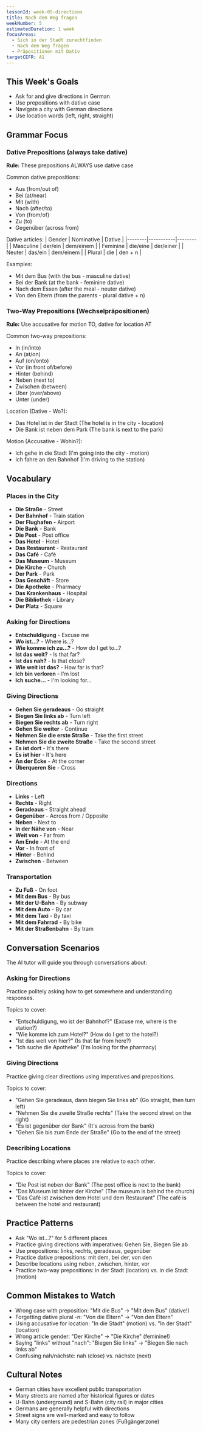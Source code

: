 ```yaml
---
lessonId: week-05-directions
title: Nach dem Weg fragen
weekNumber: 5
estimatedDuration: 1 week
focusAreas:
  - Sich in der Stadt zurechtfinden
  - Nach dem Weg fragen
  - Präpositionen mit Dativ
targetCEFR: A1
---
```


## This Week's Goals

- Ask for and give directions in German
- Use prepositions with dative case
- Navigate a city with German directions
- Use location words (left, right, straight)

## Grammar Focus

### Dative Prepositions (always take dative)

**Rule:** These prepositions ALWAYS use dative case

Common dative prepositions:
- Aus (from/out of)
- Bei (at/near)
- Mit (with)
- Nach (after/to)
- Von (from/of)
- Zu (to)
- Gegenüber (across from)

Dative articles:
| Gender | Nominative | Dative |
|--------|-----------|--------|
| Masculine | der/ein | dem/einem |
| Feminine | die/eine | der/einer |
| Neuter | das/ein | dem/einem |
| Plural | die | den + n |

Examples:
- Mit dem Bus (with the bus - masculine dative)
- Bei der Bank (at the bank - feminine dative)
- Nach dem Essen (after the meal - neuter dative)
- Von den Eltern (from the parents - plural dative + n)

### Two-Way Prepositions (Wechselpräpositionen)

**Rule:** Use accusative for motion TO, dative for location AT

Common two-way prepositions:
- In (in/into)
- An (at/on)
- Auf (on/onto)
- Vor (in front of/before)
- Hinter (behind)
- Neben (next to)
- Zwischen (between)
- Über (over/above)
- Unter (under)

Location (Dative - Wo?):
- Das Hotel ist in der Stadt (The hotel is in the city - location)
- Die Bank ist neben dem Park (The bank is next to the park)

Motion (Accusative - Wohin?):
- Ich gehe in die Stadt (I'm going into the city - motion)
- Ich fahre an den Bahnhof (I'm driving to the station)

## Vocabulary

### Places in the City
- **Die Straße** - Street
- **Der Bahnhof** - Train station
- **Der Flughafen** - Airport
- **Die Bank** - Bank
- **Die Post** - Post office
- **Das Hotel** - Hotel
- **Das Restaurant** - Restaurant
- **Das Café** - Café
- **Das Museum** - Museum
- **Die Kirche** - Church
- **Der Park** - Park
- **Das Geschäft** - Store
- **Die Apotheke** - Pharmacy
- **Das Krankenhaus** - Hospital
- **Die Bibliothek** - Library
- **Der Platz** - Square

### Asking for Directions
- **Entschuldigung** - Excuse me
- **Wo ist...?** - Where is...?
- **Wie komme ich zu...?** - How do I get to...?
- **Ist das weit?** - Is that far?
- **Ist das nah?** - Is that close?
- **Wie weit ist das?** - How far is that?
- **Ich bin verloren** - I'm lost
- **Ich suche...** - I'm looking for...

### Giving Directions
- **Gehen Sie geradeaus** - Go straight
- **Biegen Sie links ab** - Turn left
- **Biegen Sie rechts ab** - Turn right
- **Gehen Sie weiter** - Continue
- **Nehmen Sie die erste Straße** - Take the first street
- **Nehmen Sie die zweite Straße** - Take the second street
- **Es ist dort** - It's there
- **Es ist hier** - It's here
- **An der Ecke** - At the corner
- **Überqueren Sie** - Cross

### Directions
- **Links** - Left
- **Rechts** - Right
- **Geradeaus** - Straight ahead
- **Gegenüber** - Across from / Opposite
- **Neben** - Next to
- **In der Nähe von** - Near
- **Weit von** - Far from
- **Am Ende** - At the end
- **Vor** - In front of
- **Hinter** - Behind
- **Zwischen** - Between

### Transportation
- **Zu Fuß** - On foot
- **Mit dem Bus** - By bus
- **Mit der U-Bahn** - By subway
- **Mit dem Auto** - By car
- **Mit dem Taxi** - By taxi
- **Mit dem Fahrrad** - By bike
- **Mit der Straßenbahn** - By tram

## Conversation Scenarios

The AI tutor will guide you through conversations about:

### Asking for Directions

Practice politely asking how to get somewhere and understanding responses.

Topics to cover:
- "Entschuldigung, wo ist der Bahnhof?" (Excuse me, where is the station?)
- "Wie komme ich zum Hotel?" (How do I get to the hotel?)
- "Ist das weit von hier?" (Is that far from here?)
- "Ich suche die Apotheke" (I'm looking for the pharmacy)

### Giving Directions

Practice giving clear directions using imperatives and prepositions.

Topics to cover:
- "Gehen Sie geradeaus, dann biegen Sie links ab" (Go straight, then turn left)
- "Nehmen Sie die zweite Straße rechts" (Take the second street on the right)
- "Es ist gegenüber der Bank" (It's across from the bank)
- "Gehen Sie bis zum Ende der Straße" (Go to the end of the street)

### Describing Locations

Practice describing where places are relative to each other.

Topics to cover:
- "Die Post ist neben der Bank" (The post office is next to the bank)
- "Das Museum ist hinter der Kirche" (The museum is behind the church)
- "Das Café ist zwischen dem Hotel und dem Restaurant" (The café is between the hotel and restaurant)

## Practice Patterns

- Ask "Wo ist...?" for 5 different places
- Practice giving directions with imperatives: Gehen Sie, Biegen Sie ab
- Use prepositions: links, rechts, geradeaus, gegenüber
- Practice dative prepositions: mit dem, bei der, von den
- Describe locations using neben, zwischen, hinter, vor
- Practice two-way prepositions: in der Stadt (location) vs. in die Stadt (motion)

## Common Mistakes to Watch

- Wrong case with preposition: "Mit die Bus" → "Mit dem Bus" (dative!)
- Forgetting dative plural -n: "Von die Eltern" → "Von den Eltern"
- Using accusative for location: "In die Stadt" (motion) vs. "In der Stadt" (location)
- Wrong article gender: "Der Kirche" → "Die Kirche" (feminine!)
- Saying "links" without "nach": "Biegen Sie links" → "Biegen Sie nach links ab"
- Confusing nah/nächste: nah (close) vs. nächste (next)

## Cultural Notes

- German cities have excellent public transportation
- Many streets are named after historical figures or dates
- U-Bahn (underground) and S-Bahn (city rail) in major cities
- Germans are generally helpful with directions
- Street signs are well-marked and easy to follow
- Many city centers are pedestrian zones (Fußgängerzone)
